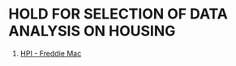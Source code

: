 # HOLD FOR SELECTION OF DATA ANALYSIS ON HOUSING

1. [HPI - Freddie Mac][1]




[1]: https://github.com/stuartiquinn/Housing_Analysis/blob/master/HPI_FRE/FRE_State_HPI_Facet.md

